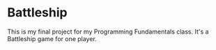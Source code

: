 # Battleship
This is my final project for my Programming Fundamentals class. It's a Battleship game for one player. 

